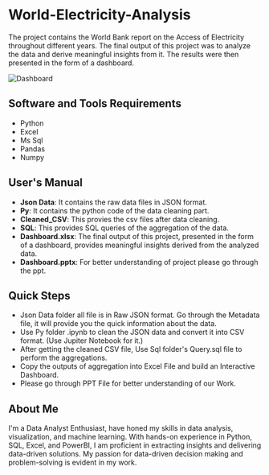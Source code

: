 # World-Electricity-Analysis
The project contains the World Bank report on the Access of Electricity throughout different years. The final output of this project was to analyze the data and derive meaningful insights from it. 
The results were then presented in the form of a dashboard.

![Dashboard](https://github.com/Prince-Kumar-98/World-Electricity-Analysis/assets/138597778/227c2988-94c1-46fe-ac11-53f00b752766)

## Software and Tools Requirements
- Python
- Excel
- Ms Sql
- Pandas
- Numpy

## User's Manual
- **Json Data**:	It contains the raw data files in JSON format.
- **Py**:	It contains the python code of the data cleaning part.
- **Cleaned_CSV**:	This provies the csv files after data cleaning.
- **SQL**:	This provides SQL queries of the aggregation of the data.
- **Dashboard.xlsx**:	The final output of this project, presented in the form of a dashboard,
  provides meaningful insights derived from the analyzed data.
- **Dashboard.pptx**:	For better understanding of project please go through the ppt.

## Quick Steps
- Json Data folder all file is in Raw JSON format. Go through the Metadata file,
it will provide you the quick information about the data.
- Use Py folder .ipynb to clean the JSON data and convert it into CSV format. (Use Jupiter Notebook for it.)
- After getting the cleaned CSV file, Use Sql folder's Query.sql file to perform the aggregations.
- Copy the outputs of aggregation into Excel File and build an Interactive Dashboard.
- Please go through PPT File for better understanding of our Work.

## About Me
I'm a Data Analyst Enthusiast, have honed my skills in data analysis, visualization, and machine learning. With hands-on experience in Python, SQL, Excel, and PowerBI, I am proficient in extracting insights and delivering data-driven solutions. My passion for data-driven decision making and problem-solving is evident in my work.



